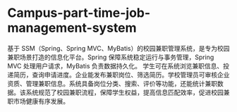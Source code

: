 # Campus-part-time-job-management-system
基于 SSM（Spring、Spring MVC、MyBatis）的校园兼职管理系统，是专为校园兼职场景打造的信息化平台。Spring 保障系统稳定运行与事务管理，Spring MVC 处理用户请求，MyBatis 负责数据持久化。  学生可在系统浏览兼职信息、投递简历，查询申请进度。企业能发布兼职岗位、筛选简历。学校管理员可审核企业资质、管理兼职信息。系统具备岗位分类、搜索、评价等功能，还能统计兼职数据。该系统规范了校园兼职流程，保障学生权益，提高信息匹配效率，促进校园兼职市场健康有序发展。 
